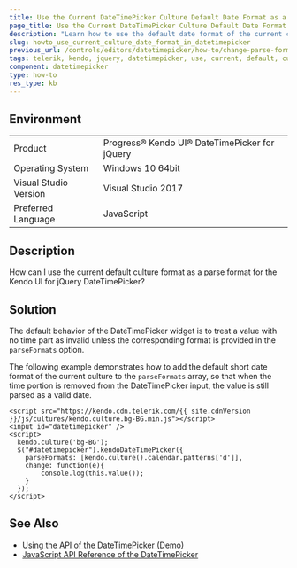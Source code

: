 ```yaml
---
title: Use the Current DateTimePicker Culture Default Date Format as a Parse Format
page_title: Use the Current DateTimePicker Culture Default Date Format as a Parse Format
description: "Learn how to use the default date format of the current culture as a parse format for the Kendo UI DateTimePicker component."
slug: howto_use_current_culture_date_format_in_datetimepicker
previous_url: /controls/editors/datetimepicker/how-to/change-parse-formats-based-on-culture
tags: telerik, kendo, jquery, datetimepicker, use, current, default, culture, format, as, parse, format
component: datetimepicker
type: how-to
res_type: kb
---
```


## Environment

<table>
 <tr>
  <td>Product</td>
  <td>Progress® Kendo UI® DateTimePicker for jQuery</td>
 </tr>
 <tr>
  <td>Operating System</td>
  <td>Windows 10 64bit</td>
 </tr>
 <tr>
  <td>Visual Studio Version</td>
  <td>Visual Studio 2017</td>
 </tr>
 <tr>
  <td>Preferred Language</td>
  <td>JavaScript</td>
 </tr>
</table>

## Description

How can I use the current default culture format as a parse format for the Kendo UI for jQuery DateTimePicker?

## Solution

The default behavior of the DateTimePicker widget is to treat a value with no time part as invalid unless the corresponding format is provided in the `parseFormats` option.

The following example demonstrates how to add the default short date format of the current culture to the `parseFormats` array, so that when the time portion is removed from the DateTimePicker input, the value is still parsed as a valid date.

```dojo
<script src="https://kendo.cdn.telerik.com/{{ site.cdnVersion }}/js/cultures/kendo.culture.bg-BG.min.js"></script>
<input id="datetimepicker" />
<script>
  kendo.culture('bg-BG');
  $("#datetimepicker").kendoDateTimePicker({
    parseFormats: [kendo.culture().calendar.patterns['d']],
    change: function(e){
		console.log(this.value());
    }
  });
</script>
```

## See Also

* [Using the API of the DateTimePicker (Demo)](https://demos.telerik.com/kendo-ui/datetimepicker/api)
* [JavaScript API Reference of the DateTimePicker](/api/javascript/ui/datetimepicker)
